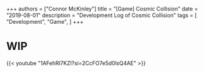 +++
authors = ["Connor McKinley"]
title = "[Game] Cosmic Collision"
date = "2019-08-01"
description = "Development Log of Cosmic Collision"
tags = [
    "Development",
    "Game",
]
+++

# WIP

{{< youtube "1AFehRI7KZI?si=2CcFO7e5d0lsQ4AE" >}}